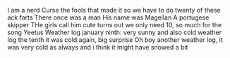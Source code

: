 I am a nerd
Curse the fools that made it so we have to do twenty of these
ack
farts
There once was a man
His name was Magellan
A portugese skipper
THe girls call him cute
turns out we only need 10, so much for the song
Yeetus
Weather log january ninth: very sunny and also cold
weather log the tenth it was cold again, big surprise
Oh boy another weather log, it was very cold as always and i think it might have snowed a bit